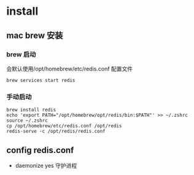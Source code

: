 # install 


## mac brew 安装 

### brew 启动

会默认使用/opt/homebrew/etc/redis.conf 配置文件  
```shell
brew services start redis
```

### 手动启动
```shell
brew install redis
echo 'export PATH="/opt/homebrew/opt/redis/bin:$PATH"' >> ~/.zshrc
source ~/.zshrc
cp /opt/homebrew/etc/redis.conf /opt/redis
redis-serve -c /opt/redis/redis.conf
```

## config redis.conf

- daemonize yes 守护进程 


 